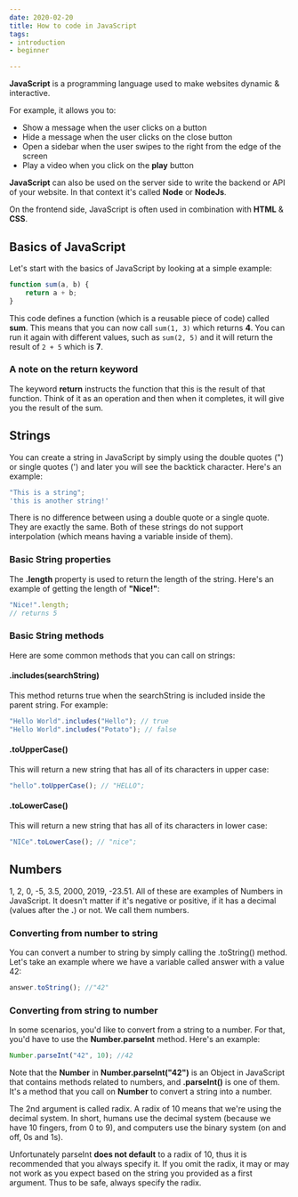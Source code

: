 ```yaml
---
date: 2020-02-20
title: How to code in JavaScript
tags:
- introduction
- beginner

---
```

**JavaScript** is a programming language used to make
websites dynamic & interactive.

For example, it allows you to:

* Show a message when the user clicks on a button
* Hide a message when the user clicks on the close button
* Open a sidebar when the user swipes to the right from the edge of
  the screen
* Play a video when you click on the **play** button

**JavaScript** can also be used on the server side to
write the backend or API of your website. In that context it's called
**Node** or **NodeJs**.

On the frontend side, JavaScript is often used in combination with
**HTML** & **CSS**.

## Basics of JavaScript

Let's start with the basics of JavaScript by looking at a simple
example:

```javascript
function sum(a, b) {
	return a + b;
}
```

This code defines a function (which is a reusable piece of code) called
**sum**. This means that you can now call
`sum(1, 3)` which returns **4**. You can run it
again with different values, such as `sum(2, 5)` and it will
return the result of `2 + 5` which is **7**.

### A note on the return keyword

The keyword **return** instructs the function that this is
the result of that function. Think of it as an operation and then when
it completes, it will give you the result of the sum.

## Strings

You can create a string in JavaScript by simply using the double
quotes (") or single quotes (') and later you will see the backtick
character.
Here's an example:

```javascript
"This is a string";
'this is another string!'
```

There is no difference between using a double quote or a single quote.
They are exactly the same. Both of these strings do not support
interpolation (which means having a variable inside of them).

### Basic String properties

The **.length** property is used to return the length of
the string. Here's an example of getting the length of
**"Nice!"**:

```javascript
"Nice!".length;
// returns 5
```

### Basic String methods

Here are some common methods that you can call on strings:

#### .includes(searchString)

This method returns true when the searchString is included inside the
parent string. For example:

```javascript
"Hello World".includes("Hello"); // true
"Hello World".includes("Potato"); // false
```

#### .toUpperCase()

This will return a new string that has all of its characters in upper
case:

```javascript
"hello".toUpperCase(); // "HELLO";
```

#### .toLowerCase()

This will return a new string that has all of its characters in lower
case:

```javascript
"NICe".toLowerCase(); // "nice";
```

## Numbers

1, 2, 0, -5, 3.5, 2000, 2019, -23.51.
All of these are examples of Numbers in JavaScript. It doesn't matter if
it's negative or positive, if it has a decimal (values after the
**.**) or not. We call them numbers.

### Converting from number to string

You can convert a number to string by simply calling the .toString()
method. Let's take an example where we have a variable called answer
with a value 42:

```javascript
answer.toString(); //"42"
```

### Converting from string to number

In some scenarios, you'd like to convert from a string to a number.
For that, you'd have to use the
**Number.parseInt** method. Here's an example:

```javascript
Number.parseInt("42", 10); //42
```

Note that the **Number** in
**Number.parseInt("42")** is an Object in JavaScript that
contains methods related to numbers, and
**.parseInt()** is one of them. It's a method that you
call on **Number** to convert a string into a number.

The 2nd argument is called radix. A radix of 10 means that we're using
the decimal system. In short, humans use the decimal system (because
we have 10 fingers, from 0 to 9), and computers use the binary system
(on and off, 0s and 1s).

Unfortunately parseInt **does not default** to a radix of
10, thus it is recommended that you always specify it. If you omit the
radix, it may or may not work as you expect based on the string you
provided as a first argument. Thus to be safe, always specify the
radix.